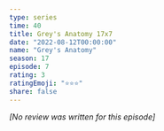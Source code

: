 ```yaml
---
type: series
time: 40
title: Grey's Anatomy 17x7
date: "2022-08-12T00:00:00"
name: "Grey's Anatomy"
season: 17
episode: 7
rating: 3
ratingEmoji: "⭐️⭐️⭐️"
share: false
---
```


*[No review was written for this episode]*